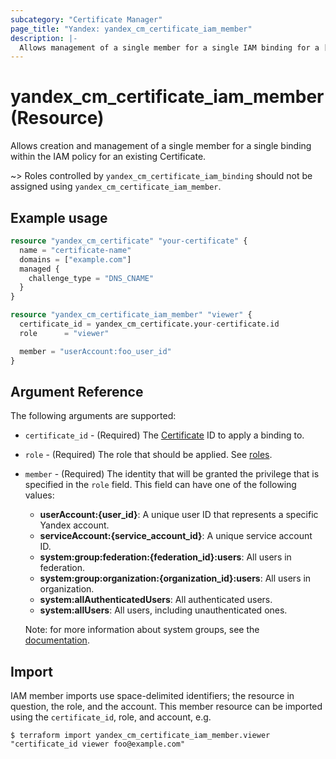 ```yaml
---
subcategory: "Certificate Manager"
page_title: "Yandex: yandex_cm_certificate_iam_member"
description: |-
  Allows management of a single member for a single IAM binding for a [Certificate](https://yandex.cloud/docs/certificate-manager/).
---
```


# yandex_cm_certificate_iam_member (Resource)

Allows creation and management of a single member for a single binding within the IAM policy for an existing Certificate.

~> Roles controlled by `yandex_cm_certificate_iam_binding` should not be assigned using `yandex_cm_certificate_iam_member`.

## Example usage

```terraform
resource "yandex_cm_certificate" "your-certificate" {
  name = "certificate-name"
  domains = ["example.com"]
  managed {
    challenge_type = "DNS_CNAME"
  }
}

resource "yandex_cm_certificate_iam_member" "viewer" {
  certificate_id = yandex_cm_certificate.your-certificate.id
  role      = "viewer"

  member = "userAccount:foo_user_id"
}
```

## Argument Reference

The following arguments are supported:

* `certificate_id` - (Required) The [Certificate](https://yandex.cloud/docs/certificate-manager/) ID to apply a binding to.

* `role` - (Required) The role that should be applied. See [roles](https://cloud.yandex.com/docs/certificate-manager/security/).

* `member` - (Required) The identity that will be granted the privilege that is specified in the `role` field. This field can have one of the following values:
  * **userAccount:{user_id}**: A unique user ID that represents a specific Yandex account.
  * **serviceAccount:{service_account_id}**: A unique service account ID.
  * **system:group:federation:{federation_id}:users**: All users in federation.
  * **system:group:organization:{organization_id}:users**: All users in organization.
  * **system:allAuthenticatedUsers**: All authenticated users.
  * **system:allUsers**: All users, including unauthenticated ones.

  Note: for more information about system groups, see the [documentation](https://cloud.yandex.com/docs/iam/concepts/access-control/system-group).

## Import

IAM member imports use space-delimited identifiers; the resource in question, the role, and the account. This member resource can be imported using the `certificate_id`, role, and account, e.g.

```
$ terraform import yandex_cm_certificate_iam_member.viewer "certificate_id viewer foo@example.com"
```
